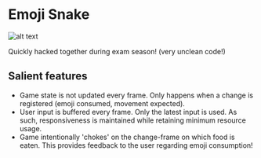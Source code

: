 # Emoji Snake
![alt text](https://s5.gifyu.com/images/emoji_snake-act.gif "emoji-snake.gif")

Quickly hacked together during exam season! (very unclean code!)

## Salient features
- Game state is not updated every frame. Only happens when a change is registered (emoji consumed, movement expected).
- User input is buffered every frame. Only the latest input is used. As such, responsiveness is maintained while retaining minimum resource usage.
- Game intentionally 'chokes' on the change-frame on which food is eaten. This provides feedback to the user regarding emoji consumption!
